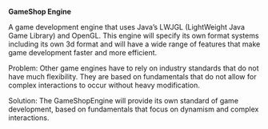 <b>GameShop Engine</b>

A game development engine that uses Java’s LWJGL (LightWeight Java Game Library) and OpenGL.  This engine will specify its own format systems including its own 3d format and will have a wide range of features that make game development faster and more efficient.

Problem:
Other game engines have to rely on industry standards that do not have much flexibility.  They are based on fundamentals that do not allow for complex interactions to occur without heavy modification.

Solution:
The GameShopEngine will provide its own standard of game development, based on fundamentals that focus on dynamism and complex interactions.
